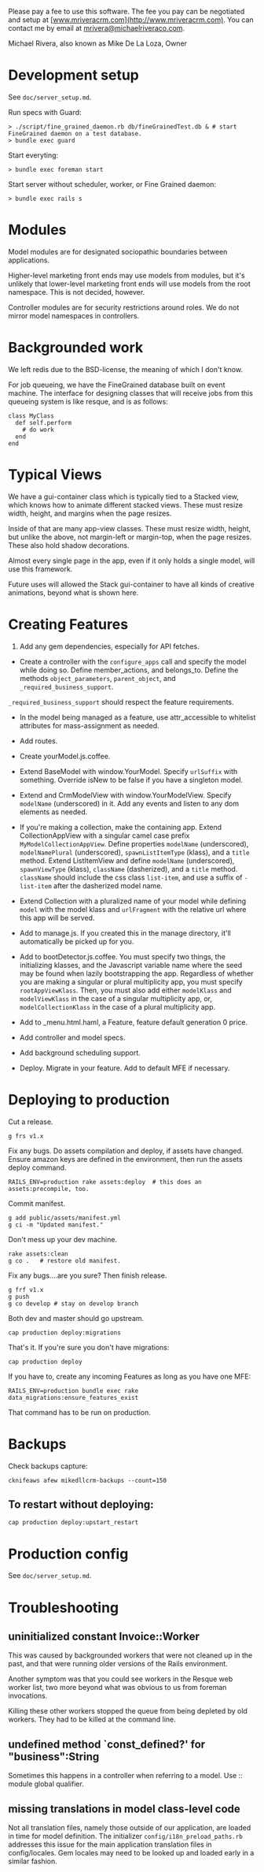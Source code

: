 
Please pay a fee to use this software. The fee you pay
can be negotiated and setup at [www.mriveracrm.com](http://www.mriveracrm.com).
You can contact me by email at mrivera@michaelriveraco.com.

Michael Rivera, also known as Mike De La Loza, Owner

# Development setup

See `doc/server_setup.md`.

Run specs with Guard:

    > ./script/fine_grained_daemon.rb db/fineGrainedTest.db & # start FineGrained daemon on a test database.
    > bundle exec guard
    
Start everyting:

    > bundle exec foreman start
    
Start server without scheduler, worker, or Fine Grained daemon:

    > bundle exec rails s

# Modules

Model modules are for designated sociopathic boundaries between
applications.

Higher-level marketing front ends may use models from modules, but
it's unlikely that lower-level marketing front ends will use models
from the root namespace. This is not decided, however.

Controller modules are for security restrictions around roles.  We do
not mirror model namespaces in controllers.

# Backgrounded work

We left redis due to the BSD-license, the meaning of which I don't
know.

For job queueing, we have the FineGrained database built
on event machine. The interface for designing classes
that will receive jobs from this queueing system is like
resque, and is as follows:

    class MyClass
      def self.perform
        # do work
      end
    end

# Typical Views

  We have a gui-container class which is typically tied to a Stacked view,
  which knows how to animate different stacked views. These must
  resize width, height, and margins when the page resizes.
  
  Inside of that are many app-view classes. These must resize width,
  height, but unlike the above, not margin-left or margin-top, when
  the page resizes. These also hold shadow decorations.
  
  Almost every single page in the app, even if it only holds a single model,
  will use this framework.
  
  Future uses will allowed the Stack gui-container to have all kinds
  of creative animations, beyond what is shown here.

# Creating Features

  1. Add any gem dependencies, especially for API fetches.
  
  - Create a controller with the `configure_apps` call and specify the
  model while doing so. Define member_actions, and belongs_to.  Define
  the methods `object_parameters`, `parent_object`, and
  `_required_business_support`.
  
  `_required_business_support` should respect the feature requirements.
  
  - In the model being managed as a feature, use attr_accessible
  to whitelist attributes for mass-assignment as needed.
  
  - Add routes.
  
  - Create yourModel.js.coffee.
  
  - Extend BaseModel with window.YourModel. Specify `urlSuffix`
  with something. Override isNew to be false if you have a singleton model.
  
  - Extend and CrmModelView with window.YourModelView. Specify
  `modelName` (underscored) in it. Add any events and listen to any
  dom elements as needed.
  
  - If you're making a collection, make the containing app. Extend
  CollectionAppView with a singular camel case prefix
  `MyModelCollectionAppView`.  Define properties `modelName`
  (underscored), `modelNamePlural` (underscored), `spawnListItemType`
  (klass), and a `title` method.  Extend ListItemView and define
  `modelName` (underscored), `spawnViewType` (klass), `className`
  (dasherized), and a `title` method. `className` should include the
  css class `list-item`, and use a suffix of `-list-item` after the
  dasherized model name.
  
  - Extend Collection with a pluralized name of your model while defining
  `model` with the model klass and `urlFragment` with the relative
  url where this app will be served.
  
  - Add to manage.js. If you created this in the manage directory,
  it'll automatically be picked up for you.
  
  - Add to bootDetector.js.coffee. You must specify two things,
  the initializing klasses, and the Javascript variable name where
  the seed may be found when lazily bootstrapping the app.
  Regardless of whether you are making a singular or plural
  multiplicity app, you must specify `rootAppViewKlass`. Then,
  you must also add either `modelKlass` and `modelViewKlass` in the
  case of a singular multiplicity app, or, `modelCollectionKlass`
  in the case of a plural multiplicity app.

  - Add to _menu.html.haml, a Feature, feature default generation 0 price.
  
  - Add controller and model specs.
  
  - Add background scheduling support.
  
  - Deploy. Migrate in your feature. Add to default MFE if necessary.
    
# Deploying to production

Cut a release.

    g frs v1.x

Fix any bugs. Do assets compilation and deploy, if assets have changed. Ensure
amazon keys are defined in the environment, then run the assets deploy command.
    
    RAILS_ENV=production rake assets:deploy  # this does an assets:precompile, too.

Commit manifest.

    g add public/assets/manifest.yml
    g ci -m "Updated manifest."
    
Don't mess up your dev machine.

    rake assets:clean
    g co .   # restore old manifest.

Fix any bugs....are you sure? Then finish release.

    g frf v1.x
    g push
    g co develop # stay on develop branch
    
Both dev and master should go upstream.

    cap production deploy:migrations

That's it. If you're sure you don't have migrations:

    cap production deploy

If you have to, create any incoming Features as long as you have one
MFE:

    RAILS_ENV=production bundle exec rake data_migrations:ensure_features_exist

That command has to be run on production.

# Backups

Check backups capture:

    cknifeaws afew mikedllcrm-backups --count=150

## To restart without deploying:

    cap production deploy:upstart_restart

# Production config

See `doc/server_setup.md`.

# Troubleshooting

## uninitialized constant Invoice::Worker

This was caused by backgrounded workers
that were not cleaned up in the past, and that
were running older versions of the Rails environment.

Another symptom was that you could see workers
in the Resque web worker list, two more beyond
what was obvious to us from foreman invocations.

Killing these other workers stopped the queue
from being depleted by old workers. They had
to be killed at the command line.

## undefined method `const_defined?' for "business":String

Sometimes this happens in a controller when referring
to a model. Use :: module global qualifier.

## missing translations in model class-level code

Not all translation files, namely those outside of our application,
are loaded in time for model definition. The initializer
`config/i18n_preload_paths.rb` addresses this issue for the main
application translation files in config/locales. Gem locales may need
to be looked up and loaded early in a similar fashion.

